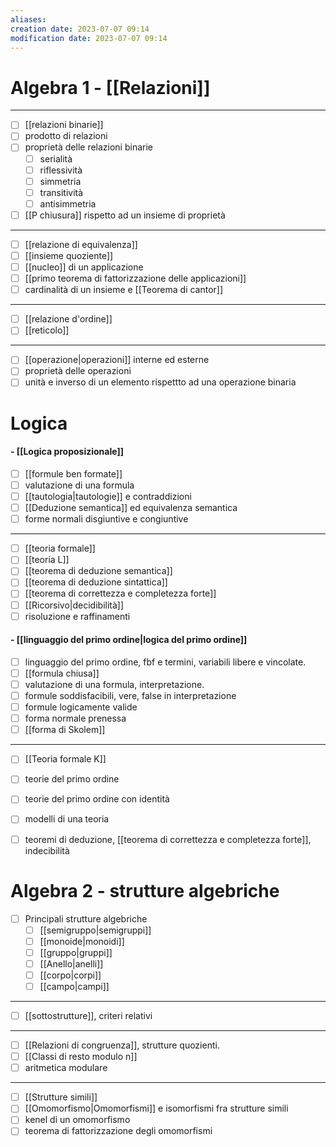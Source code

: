 ```yaml
---
aliases: 
creation date: 2023-07-07 09:14
modification date: 2023-07-07 09:14
---
```

# Algebra 1 - [[Relazioni]]
***
- [ ] [[relazioni binarie]]
- [ ] prodotto di relazioni
- [ ] proprietà delle relazioni binarie
	- [ ] serialità
	- [ ] riflessività
	- [ ] simmetria
	- [ ] transitività
	- [ ] antisimmetria
- [ ] [[P chiusura]] rispetto ad un insieme di proprietà
***
- [ ] [[relazione di equivalenza]]
- [ ] [[insieme quoziente]]
- [ ] [[nucleo]] di un applicazione
- [ ] [[primo teorema di fattorizzazione delle applicazioni]]
- [ ]  cardinalità di un insieme e [[Teorema di cantor]]
***
- [ ] [[relazione d'ordine]]
- [ ] [[reticolo]]
***
- [ ] [[operazione|operazioni]] interne ed esterne
- [ ] proprietà delle operazioni
- [ ] unità e inverso di un elemento rispettto ad una operazione binaria

# Logica
#### - [[Logica proposizionale]]
- [ ] [[formule ben formate]]
- [ ] valutazione di una formula
- [ ] [[tautologia|tautologie]] e contraddizioni
- [ ] [[Deduzione semantica]] ed equivalenza semantica
- [ ] forme normali disgiuntive e congiuntive
***
- [ ] [[teoria formale]]
- [ ] [[teoria L]]
- [ ] [[teorema di deduzione semantica]]
- [ ] [[teorema di deduzione sintattica]]
- [ ] [[teorema di correttezza e completezza forte]]
- [ ] [[Ricorsivo|decidibilità]]
- [ ] risoluzione e raffinamenti

#### - [[linguaggio del primo ordine|logica del primo ordine]]
- [ ] linguaggio del primo ordine, fbf e termini, variabili libere e vincolate.
- [ ] [[formula chiusa]]
- [ ] valutazione di una formula, interpretazione.
- [ ] formule soddisfacibili, vere, false in interpretazione
- [ ] formule logicamente valide
- [ ] forma normale prenessa
- [ ] [[forma di Skolem]]
***
- [ ] [[Teoria formale K]]
- [ ] teorie del primo ordine
- [ ] teorie del primo ordine con identità
- [ ] modelli di una teoria
- [ ] teoremi di deduzione, [[teorema di correttezza e completezza forte]], indecibilità


# Algebra 2 - strutture algebriche
- [ ] Principali strutture algebriche
	- [ ] [[semigruppo|semigruppi]]
	- [ ] [[monoide|monoidi]]
	- [ ] [[gruppo|gruppi]]
	- [ ] [[Anello|anelli]]
	- [ ] [[corpo|corpi]]
	- [ ] [[campo|campi]]
***
- [ ] [[sottostrutture]], criteri relativi
***
- [ ] [[Relazioni di congruenza]], strutture quozienti.
- [ ] [[Classi di resto modulo n]]
- [ ] aritmetica modulare
***
- [ ] [[Strutture simili]]
- [ ] [[Omomorfismo|Omomorfismi]] e isomorfismi fra strutture simili
- [ ] kenel di un omomorfismo
- [ ] teorema di fattorizzazione degli omomorfismi